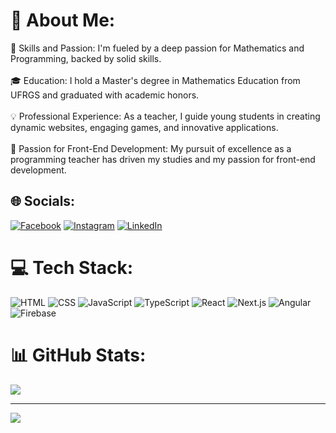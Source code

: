 # 💫 About Me:
🌟 Skills and Passion: I'm fueled by a deep passion for Mathematics and Programming, backed by solid skills.<br><br>🎓 Education: I hold a Master's degree in Mathematics Education from UFRGS and graduated with academic honors.<br><br>💡 Professional Experience: As a teacher, I guide young students in creating dynamic websites, engaging games, and innovative applications.<br><br>🚀 Passion for Front-End Development: My pursuit of excellence as a programming teacher has driven my studies and my passion for front-end development.<br>


## 🌐 Socials:
[![Facebook](https://img.shields.io/badge/Facebook-%231877F2.svg?logo=Facebook&logoColor=white)](https://facebook.com/https://www.facebook.com/erica.vitoria.714) [![Instagram](https://img.shields.io/badge/Instagram-%23E4405F.svg?logo=Instagram&logoColor=white)](https://instagram.com/https://www.instagram.com/erica_machads/) [![LinkedIn](https://img.shields.io/badge/LinkedIn-%230077B5.svg?logo=linkedin&logoColor=white)](https://linkedin.com/in/https://www.linkedin.com/in/erica-vitoria-machado-da-silva/) 

# 💻 Tech Stack:
![HTML](https://img.shields.io/badge/HTML5-%23E34F26?style=flat&logo=html5&logoColor=white) ![CSS](https://img.shields.io/badge/CSS3-%231572B6?style=flat&logo=css3&logoColor=white) ![JavaScript](https://img.shields.io/badge/JavaScript-%23323330?style=flat&logo=javascript&logoColor=%23F7DF1E) ![TypeScript](https://img.shields.io/badge/TypeScript-%23007ACC?style=flat&logo=typescript&logoColor=white) ![React](https://img.shields.io/badge/React-%2320232a?style=flat&logo=react&logoColor=%2361DAFB) ![Next.js](https://img.shields.io/badge/Next-black?style=flat&logo=next.js&logoColor=white) ![Angular](https://img.shields.io/badge/Angular-%23DD0031?style=flat&logo=angular&logoColor=white) ![Firebase](https://img.shields.io/badge/Firebase-039BE5?style=flat&logo=Firebase&logoColor=white)


# 📊 GitHub Stats:
![](https://github-readme-stats.vercel.app/api/top-langs/?username=ericamachads&theme=dark&hide_border=false&include_all_commits=false&count_private=false&layout=compact)

---
[![](https://visitcount.itsvg.in/api?id=ericamachads&icon=0&color=0)](https://visitcount.itsvg.in)

<!-- Proudly created with GPRM ( https://gprm.itsvg.in ) -->
